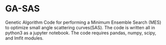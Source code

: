 # GA-SAS
Genetic Algorithm Code for performing a Minimum Ensemble Search (MES) to optimize small angle scattering curves(SAS). The code is written all in python3 as a jupyter notebook.
The code requires pandas, numpy, scipy, and lmfit modules. 

